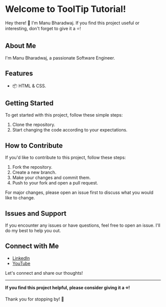 # Welcome to ToolTip Tutorial!

Hey there! 👋 I'm Manu Bharadwaj. If you find this project useful or interesting, don't forget to give it a ⭐️!

## About Me

I'm Manu Bharadwaj, a passionate Software Engineer.

## Features

- 📦 HTML & CSS.

## Getting Started

To get started with this project, follow these simple steps:

1. Clone the repository.
2. Start changing the code according to your expectations.

## How to Contribute

If you'd like to contribute to this project, follow these steps:

1. Fork the repository.
2. Create a new branch.
3. Make your changes and commit them.
4. Push to your fork and open a pull request.

For major changes, please open an issue first to discuss what you would like to change.

## Issues and Support

If you encounter any issues or have questions, feel free to open an issue. I'll do my best to help you out.

## Connect with Me

- [LinkedIn](https://www.linkedin.com/in/manu-bharadwaj-3507a345/)
- [YouTube](https://www.youtube.com/@code-with-Bharadwaj)

Let's connect and share our thoughts!

---

**If you find this project helpful, please consider giving it a ⭐️!**

Thank you for stopping by! 🌟
